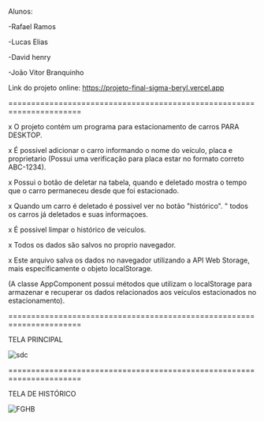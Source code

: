 Alunos:

-Rafael Ramos 

-Lucas Elias

-David henry

-João Vitor Branquinho 

Link do projeto online:
https://projeto-final-sigma-beryl.vercel.app

======================================================================

x O projeto contém um programa para estacionamento de carros PARA DESKTOP.

x É possivel adicionar o carro informando o nome do veículo, placa e proprietario (Possui uma verificação para placa estar no formato correto ABC-1234).

x Possui o botão de deletar na tabela, quando e deletado mostra o tempo que o carro permaneceu desde que foi estacionado.

x Quando um carro é deletado é possivel ver no botão "histórico".
" todos os carros já deletados e suas informaçoes.

x É possivel limpar o histórico de veiculos.

x Todos os dados são salvos no proprio navegador.

x Este arquivo salva os dados no navegador utilizando a API Web Storage, mais especificamente o objeto localStorage.

(A classe AppComponent possui métodos que utilizam o localStorage para armazenar e recuperar os dados relacionados aos veículos estacionados no estacionamento).

======================================================================

TELA PRINCIPAL

![sdc](https://github.com/UniRVFasoft/EstacionaCar-Projeto-Final-/assets/106891602/f7842cf0-4ee3-43a6-994f-395a25074c0a)

======================================================================

TELA DE HISTÓRICO

![FGHB](https://github.com/UniRVFasoft/EstacionaCar-Projeto-Final-/assets/106891602/1f59ff68-b693-4884-b2d2-98f24b031a8d)



